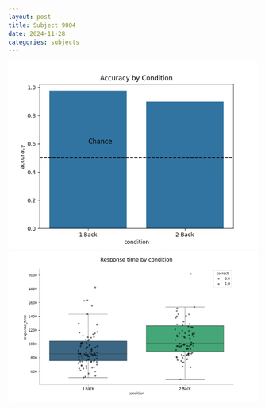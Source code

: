 ```yaml
---
layout: post
title: Subject 9004
date: 2024-11-28
categories: subjects
---
```


![](data/9004/run-31/9004_ATS_acc.png)
![](data/9004/run-31/9004_ATS_rt.png)
